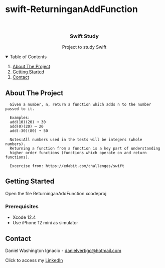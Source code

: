# swift-ReturninganAddFunction

<!-- PROJECT LOGO -->
<br />
<p align="center">

  <h3 align="center">Swift Study</h3>
  <p align="center">
    Project to study Swift
  </p>
</p>



<!-- TABLE OF CONTENTS -->
<details open="open">
  <summary>Table of Contents</summary>
  <ol>
    <li>
      <a href="#about-the-project">About The Project</a>
    </li>
    <li>
      <a href="#getting-started">Getting Started</a>
    </li>
    <li><a href="#contact">Contact</a></li>
  </ol>
</details>



<!-- ABOUT THE PROJECT -->
## About The Project
 
      Given a number, n, return a function which adds n to the number passed to it.
      
      Examples:
      add(10)(20) ➞ 30
      add(0)(20) ➞ 20
      add(-30)(80) ➞ 50
      
      Notes:All numbers used in the tests will be integers (whole numbers).
      Returning a function from a function is a key part of understanding 
      higher order functions (functions which operate on and return functions).

      Excercise from: https://edabit.com/challenges/swift


<!-- GETTING STARTED -->
## Getting Started

Open the file ReturninganAddFunction.xcodeproj 

### Prerequisites

* Xcode 12.4
* Use iPhone 12 mini as simulator 

<!-- CONTACT -->
## Contact

Daniel Washington Ignacio - danielvertigo@hotmail.com

Click to access my [LinkedIn](https://www.linkedin.com/in/daniel-washington-ignacio-ab439b164/)
